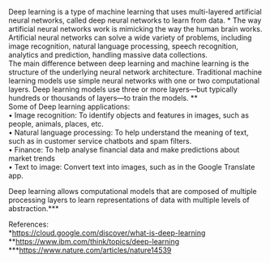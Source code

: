 Deep learning is a type of machine learning that uses multi-layered artificial neural networks, called deep neural networks to learn from data. * 
The way artificial neural networks work is mimicking the way the human brain works. Artificial neural networks can solve a wide variety of problems, including image recognition, natural language processing, speech recognition, analytics and prediction, handling massive data collections.  
The main difference between deep learning and machine learning is the structure of the underlying neural network architecture. Traditional machine learning models use simple neural networks with one or two computational layers. Deep learning models use three or more layers—but typically hundreds or thousands of layers—to train the models. **  
Some of Deep learning applications:   
•	Image recognition: To identify objects and features in images, such as people, animals, places, etc.  
•	Natural language processing: To help understand the meaning of text, such as in customer service chatbots and spam filters.  
•	Finance: To help analyse financial data and make predictions about market trends  
•	Text to image: Convert text into images, such as in the Google Translate app.  


Deep learning allows computational models that are composed of multiple processing layers to learn representations of data with multiple levels of abstraction.***  


References:  
*https://cloud.google.com/discover/what-is-deep-learning  
**https://www.ibm.com/think/topics/deep-learning  
***https://www.nature.com/articles/nature14539  
